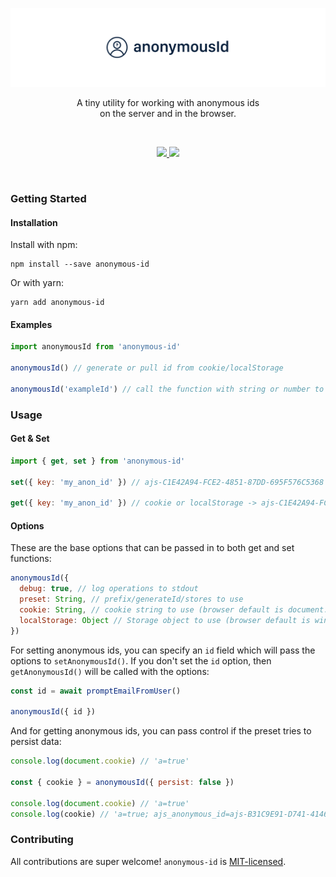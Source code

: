 <p align="center">
  <a href="https://www.npmjs.com/package/anonymous-id"><img src="./docs/images/banner.png?cache=0" alt="anonymousId" /></a>
</p>

<p align="center">
  A tiny utility for working with anonymous ids<br/>
  on the server and in the browser.
</p>
<br/>

<p align="center">
  <a href="https://unpkg.com/anonymous-id/dist/anonymous-id.min.js">
    <img src="https://img.badgesize.io/https://unpkg.com/anonymous-id/dist/anonymous-id.min.js?compression=gzip&amp;label=anonymous--id&cache=2">
  </a>
  <a href="https://www.npmjs.com/package/anonymous-id">
    <img src="https://img.shields.io/npm/v/anonymous-id.svg?maxAge=3600&label=anonymous-id&colorB=007ec6">
  </a>
</p>
<br/>


### Getting Started

#### Installation

Install with npm:

```shell
npm install --save anonymous-id
```

Or with yarn:

```shell
yarn add anonymous-id
```

#### Examples

```javascript
import anonymousId from 'anonymous-id'

anonymousId() // generate or pull id from cookie/localStorage

anonymousId('exampleId') // call the function with string or number to set as id, otherwise pass in options
```

### Usage

#### Get & Set

```javascript
import { get, set } from 'anonymous-id'

set({ key: 'my_anon_id' }) // ajs-C1E42A94-FCE2-4851-87DD-695F576C5368 -> cookie or localStorage

get({ key: 'my_anon_id' }) // cookie or localStorage -> ajs-C1E42A94-FCE2-4851-87DD-695F576C5368
```

#### Options

These are the base options that can be passed in to both get and set functions:

```javascript
anonymousId({
  debug: true, // log operations to stdout
  preset: String, // prefix/generateId/stores to use
  cookie: String, // cookie string to use (browser default is document.cookie)
  localStorage: Object // Storage object to use (browser default is window.localStorage)
})
```

For setting anonymous ids, you can specify an `id` field which will pass the options to `setAnonymousId()`. If you don't set the `id` option, then `getAnonymousId()` will be called with the options:

```javascript
const id = await promptEmailFromUser()

anonymousId({ id })
```

And for getting anonymous ids, you can pass control if the preset tries to persist data:

```javascript
console.log(document.cookie) // 'a=true'

const { cookie } = anonymousId({ persist: false })

console.log(document.cookie) // 'a=true'
console.log(cookie) // 'a=true; ajs_anonymous_id=ajs-B31C9E91-D741-4146-913B-0E80199648D0'
```

### Contributing

All contributions are super welcome! `anonymous-id` is [MIT-licensed](./license).
